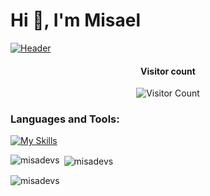 <h1 align="left">Hi 👋, I'm Misael</h1>

[![Header](https://github.com/misadevs/misadevs/blob/main/header.png)](misadevs.com)

<div align="center">
  <h4>Visitor count</h4>
  
  ![Visitor Count](https://profile-counter.glitch.me/misadevs/count.svg)
</div>

<h3 align="left">Languages and Tools:</h3>

[![My Skills](https://skillicons.dev/icons?i=ts,js,go,py,dart,kotlin,c,cpp,nodejs,react,nextjs,astro,vite,svelte,redux,remix,electron,webpack,pug,jquery,html,angular,flask,flutter,tailwind,styledcomponents,css,prisma,sqlite,postgres,mysql,mongodb,express,nestjs,firebase,supabase,docker,cloudflare,gcp,heroku,git,gitlab,vim,neovim,linux,maven,postman,vercel,ai,ps,xd&perline=4)](https://skillicons.dev)

<p><img align="left" src="https://github-readme-stats.vercel.app/api/top-langs?username=misadevs&show_icons=true&locale=en&layout=compact" alt="misadevs" /></p>

<p>&nbsp;<img align="center" src="https://github-readme-stats.vercel.app/api?username=misadevs&show_icons=true&locale=en" alt="misadevs" /></p>

<p><img align="center" src="https://github-readme-streak-stats.herokuapp.com/?user=misadevs&" alt="misadevs" /></p>
